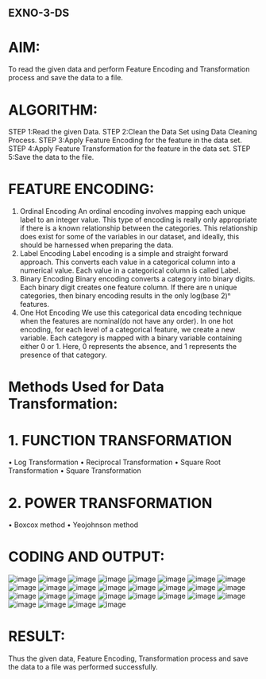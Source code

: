 ## EXNO-3-DS

# AIM:
To read the given data and perform Feature Encoding and Transformation process and save the data to a file.

# ALGORITHM:
STEP 1:Read the given Data.
STEP 2:Clean the Data Set using Data Cleaning Process.
STEP 3:Apply Feature Encoding for the feature in the data set.
STEP 4:Apply Feature Transformation for the feature in the data set.
STEP 5:Save the data to the file.

# FEATURE ENCODING:
1. Ordinal Encoding
An ordinal encoding involves mapping each unique label to an integer value. This type of encoding is really only appropriate if there is a known relationship between the categories. This relationship does exist for some of the variables in our dataset, and ideally, this should be harnessed when preparing the data.
2. Label Encoding
Label encoding is a simple and straight forward approach. This converts each value in a categorical column into a numerical value. Each value in a categorical column is called Label.
3. Binary Encoding
Binary encoding converts a category into binary digits. Each binary digit creates one feature column. If there are n unique categories, then binary encoding results in the only log(base 2)ⁿ features.
4. One Hot Encoding
We use this categorical data encoding technique when the features are nominal(do not have any order). In one hot encoding, for each level of a categorical feature, we create a new variable. Each category is mapped with a binary variable containing either 0 or 1. Here, 0 represents the absence, and 1 represents the presence of that category.

# Methods Used for Data Transformation:
  # 1. FUNCTION TRANSFORMATION
• Log Transformation
• Reciprocal Transformation
• Square Root Transformation
• Square Transformation
  # 2. POWER TRANSFORMATION
• Boxcox method
• Yeojohnson method

# CODING AND OUTPUT:
![image](https://github.com/user-attachments/assets/fdce8a39-0b39-4203-aa66-d0e990dd380b)
![image](https://github.com/user-attachments/assets/b51c446b-a887-4c77-9ab5-16b77d0b1821)
![image](https://github.com/user-attachments/assets/189b0b22-c1a6-4bef-8b29-a7dda398764b)
![image](https://github.com/user-attachments/assets/e78aa58f-76e5-4d46-ab45-3c14440ae2ad)
![image](https://github.com/user-attachments/assets/eef38db9-b2f5-4b3b-ab49-5db372f1d5d7)
![image](https://github.com/user-attachments/assets/91337147-45bb-4e14-afff-77bc94730ab8)
![image](https://github.com/user-attachments/assets/4d511dbf-eba4-48c1-affc-4f7d9dd56c6f)
![image](https://github.com/user-attachments/assets/19eefb20-71c9-43bd-8dfe-7f790edf2d29)
![image](https://github.com/user-attachments/assets/112f9923-a30b-43fa-a685-e6d25152dff8)
![image](https://github.com/user-attachments/assets/9fe03181-7e4c-4f85-aa1e-b7bc914ea534)
![image](https://github.com/user-attachments/assets/e8898634-5031-4013-b155-09f18f861e7c)
![image](https://github.com/user-attachments/assets/70b62c80-be5e-4563-8f41-8f2f454d08ef)
![image](https://github.com/user-attachments/assets/58618622-dc7d-4339-a0c8-623b08336d13)
![image](https://github.com/user-attachments/assets/57bad8ab-aa84-40aa-a960-476aada1ca40)
![image](https://github.com/user-attachments/assets/ac6274d7-9738-4a73-88e3-4abba33e9ce0)
![image](https://github.com/user-attachments/assets/43d25976-8bb4-447c-9276-b20e28d70776)
![image](https://github.com/user-attachments/assets/0980a0fe-efd1-4842-a477-febbf8128ff7)
![image](https://github.com/user-attachments/assets/2066965e-6d29-4047-af80-aadd2a583bed)
![image](https://github.com/user-attachments/assets/8b93df60-888f-45f3-9dd0-18a0da8132ca)
![image](https://github.com/user-attachments/assets/07b5c35c-554b-43de-99f2-3eba189e2d2a)
![image](https://github.com/user-attachments/assets/75498874-aacd-4fb2-9e84-5f685c454dd4)
![image](https://github.com/user-attachments/assets/4a47d533-1b9e-48a6-bbc3-67e1d0c9ed1e)
![image](https://github.com/user-attachments/assets/b322e0a7-5f64-449c-b5b4-9648ba2b4029)
![image](https://github.com/user-attachments/assets/cb8da3e8-93a6-4c40-a568-2a1aae24052d)
![image](https://github.com/user-attachments/assets/dd72b5e0-f571-4f91-b2db-3fc734e738ca)
![image](https://github.com/user-attachments/assets/1515ca9c-7c86-4fec-ac5f-4c40c1baeb7c)
![image](https://github.com/user-attachments/assets/ed6f0228-8d42-4c63-87c6-deae72f9b893)
![image](https://github.com/user-attachments/assets/e79828b5-2879-47d5-a1ea-5e1e1029103b)

# RESULT:

  Thus the given data, Feature Encoding, Transformation process and save the data to a file
was performed successfully.
       
